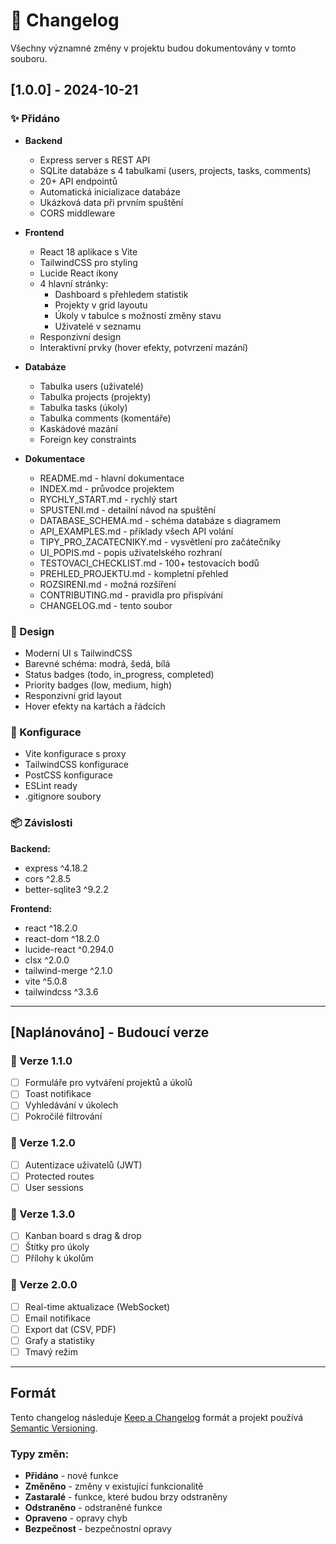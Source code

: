 # 📝 Changelog

Všechny významné změny v projektu budou dokumentovány v tomto souboru.

## [1.0.0] - 2024-10-21

### ✨ Přidáno
- **Backend**
  - Express server s REST API
  - SQLite databáze s 4 tabulkami (users, projects, tasks, comments)
  - 20+ API endpointů
  - Automatická inicializace databáze
  - Ukázková data při prvním spuštění
  - CORS middleware

- **Frontend**
  - React 18 aplikace s Vite
  - TailwindCSS pro styling
  - Lucide React ikony
  - 4 hlavní stránky:
    - Dashboard s přehledem statistik
    - Projekty v grid layoutu
    - Úkoly v tabulce s možností změny stavu
    - Uživatelé v seznamu
  - Responzivní design
  - Interaktivní prvky (hover efekty, potvrzení mazání)

- **Databáze**
  - Tabulka users (uživatelé)
  - Tabulka projects (projekty)
  - Tabulka tasks (úkoly)
  - Tabulka comments (komentáře)
  - Kaskádové mazání
  - Foreign key constraints

- **Dokumentace**
  - README.md - hlavní dokumentace
  - INDEX.md - průvodce projektem
  - RYCHLY_START.md - rychlý start
  - SPUSTENI.md - detailní návod na spuštění
  - DATABASE_SCHEMA.md - schéma databáze s diagramem
  - API_EXAMPLES.md - příklady všech API volání
  - TIPY_PRO_ZACATECNIKY.md - vysvětlení pro začátečníky
  - UI_POPIS.md - popis uživatelského rozhraní
  - TESTOVACI_CHECKLIST.md - 100+ testovacích bodů
  - PREHLED_PROJEKTU.md - kompletní přehled
  - ROZSIRENI.md - možná rozšíření
  - CONTRIBUTING.md - pravidla pro přispívání
  - CHANGELOG.md - tento soubor

### 🎨 Design
- Moderní UI s TailwindCSS
- Barevné schéma: modrá, šedá, bílá
- Status badges (todo, in_progress, completed)
- Priority badges (low, medium, high)
- Responzivní grid layout
- Hover efekty na kartách a řádcích

### 🔧 Konfigurace
- Vite konfigurace s proxy
- TailwindCSS konfigurace
- PostCSS konfigurace
- ESLint ready
- .gitignore soubory

### 📦 Závislosti

**Backend:**
- express ^4.18.2
- cors ^2.8.5
- better-sqlite3 ^9.2.2

**Frontend:**
- react ^18.2.0
- react-dom ^18.2.0
- lucide-react ^0.294.0
- clsx ^2.0.0
- tailwind-merge ^2.1.0
- vite ^5.0.8
- tailwindcss ^3.3.6

---

## [Naplánováno] - Budoucí verze

### 🚀 Verze 1.1.0
- [ ] Formuláře pro vytváření projektů a úkolů
- [ ] Toast notifikace
- [ ] Vyhledávání v úkolech
- [ ] Pokročilé filtrování

### 🚀 Verze 1.2.0
- [ ] Autentizace uživatelů (JWT)
- [ ] Protected routes
- [ ] User sessions

### 🚀 Verze 1.3.0
- [ ] Kanban board s drag & drop
- [ ] Štítky pro úkoly
- [ ] Přílohy k úkolům

### 🚀 Verze 2.0.0
- [ ] Real-time aktualizace (WebSocket)
- [ ] Email notifikace
- [ ] Export dat (CSV, PDF)
- [ ] Grafy a statistiky
- [ ] Tmavý režim

---

## Formát

Tento changelog následuje [Keep a Changelog](https://keepachangelog.com/cs/1.0.0/) formát
a projekt používá [Semantic Versioning](https://semver.org/lang/cs/).

### Typy změn:
- **Přidáno** - nové funkce
- **Změněno** - změny v existující funkcionalitě
- **Zastaralé** - funkce, které budou brzy odstraněny
- **Odstraněno** - odstraněné funkce
- **Opraveno** - opravy chyb
- **Bezpečnost** - bezpečnostní opravy
